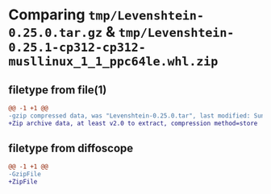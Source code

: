 # Comparing `tmp/Levenshtein-0.25.0.tar.gz` & `tmp/Levenshtein-0.25.1-cp312-cp312-musllinux_1_1_ppc64le.whl.zip`

## filetype from file(1)

```diff
@@ -1 +1 @@
-gzip compressed data, was "Levenshtein-0.25.0.tar", last modified: Sun Feb 11 16:44:02 2024, max compression
+Zip archive data, at least v2.0 to extract, compression method=store
```

## filetype from diffoscope

```diff
@@ -1 +1 @@
-GzipFile
+ZipFile
```

